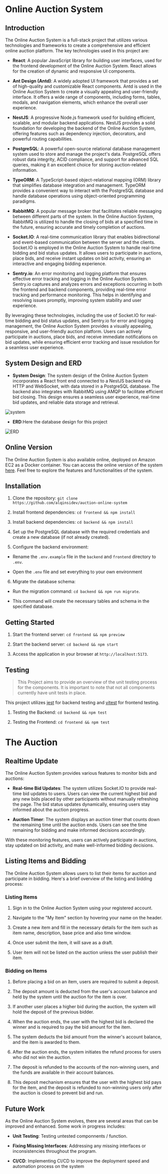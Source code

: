
  

# Online Auction System

  

  

## Introduction

  

The Online Auction System is a full-stack project that utilizes various technologies and frameworks to create a comprehensive and efficient online auction platform. The key technologies used in this project are:

  

  

-  **React**: A popular JavaScript library for building user interfaces, used for the frontend development of the Online Auction System. React allows for the creation of dynamic and responsive UI components.

  

  

-  **Ant Design (Antd)**: A widely adopted UI framework that provides a set of high-quality and customizable React components. Antd is used in the Online Auction System to create a visually appealing and user-friendly interface. It offers a wide range of components, including forms, tables, modals, and navigation elements, which enhance the overall user experience.

  

  

-  **NestJS**: A progressive Node.js framework used for building efficient, scalable, and modular backend applications. NestJS provides a solid foundation for developing the backend of the Online Auction System, offering features such as dependency injection, decorators, and powerful routing capabilities.

  

  

-  **PostgreSQL**: A powerful open-source relational database management system used to store and manage the project's data. PostgreSQL offers robust data integrity, ACID compliance, and support for advanced SQL queries, making it an excellent choice for storing auction-related information.

  

  

-  **TypeORM**: A TypeScript-based object-relational mapping (ORM) library that simplifies database integration and management. TypeORM provides a convenient way to interact with the PostgreSQL database and handle database operations using object-oriented programming paradigms.

  

  

-  **RabbitMQ**: A popular message broker that facilitates reliable messaging between different parts of the system. In the Online Auction System, RabbitMQ is utilized to handle the closing of bids at a specified time in the future, ensuring accurate and timely completion of auctions.

  

  

-  **Socket.IO**: A real-time communication library that enables bidirectional and event-based communication between the server and the clients. Socket.IO is employed in the Online Auction System to handle real-time bidding and bid status updates. It allows users to participate in auctions, place bids, and receive instant updates on bid activity, ensuring an interactive and engaging bidding experience.

  

  

-  **Sentry.io**: An error monitoring and logging platform that ensures effective error tracking and logging in the Online Auction System. Sentry.io captures and analyzes errors and exceptions occurring in both the frontend and backend components, providing real-time error tracking and performance monitoring. This helps in identifying and resolving issues promptly, improving system stability and user experience.

  

  

By leveraging these technologies, including the use of Socket.IO for real-time bidding and bid status updates, and Sentry.io for error and logging management, the Online Auction System provides a visually appealing, responsive, and user-friendly auction platform. Users can actively participate in auctions, place bids, and receive immediate notifications on bid updates, while ensuring efficient error tracking and issue resolution for a seamless user experience.

  

  

## System Design and ERD

  

  

-  **System Design**: The system design of the Online Auction System incorporates a React front end connected to a NestJS backend via HTTP and WebSocket, with data stored in a PostgreSQL database. The backend also integrates with RabbitMQ using AMQP to facilitate efficient bid closing. This design ensures a seamless user experience, real-time bid updates, and reliable data storage and retrieval.

  

  

![system](https://github.com/alqinsidev/auction-online-system/blob/main/docs/image/System%20Design.jpeg)

  

  

-  **ERD**:Here the database design for this project

  

  

![ERD](https://github.com/alqinsidev/auction-online-system/blob/main/docs/image/erd.jpeg)

  

  

## Online Version

  

  

The Online Auction System is also available online, deployed on Amazon EC2 as a Docker container. You can access the online version of the system [here](http://18.138.252.135:8080/home). Feel free to explore the features and functionalities of the system.

  

  

## Installation

  

1. Clone the repository: `git clone https://github.com/alqinsidev/auction-online-system`

  

2. Install frontend dependencies: `cd frontend && npm install`

  

3. Install backend dependencies: `cd backend && npm install`

  

4. Set up the PostgreSQL database with the required credentials and create a new database (if not already created).

  

5. Configure the backend environment:

  

- Rename the `.env.example` file in the `backend` and `frontend` directory to `.env`.

  

- Open the `.env` file and set everything to your own environment

  

6. Migrate the database schema:

  

- Run the migration command: `cd backend && npm run migrate`.

  

- This command will create the necessary tables and schema in the specified database.

  

  

## Getting Started

  

1. Start the frontend server: `cd frontend && npm preview`

  

2. Start the backend server: `cd backend && npm start`

  

3. Access the application in your browser at `http://localhost:5173`.

  
  

## Testing

  

> This Project aims to provide an overview of the unit testing process for the components. It is important to note that not all components currently have unit tests in place.

  

This project utilizes [jest](https://jestjs.io) for backend testing and [vitest](https://vitest.dev) for frontend testing.

  

1. Testing the Backend: `cd backend && npm test`

  

2. Testing the Frontend: `cd frontend && npm test`

  

  

# The Auction

  

  

## Realtime Update

  

  

The Online Auction System provides various features to monitor bids and auctions:

  

  

-  **Real-time Bid Updates**: The system utilizes Socket.IO to provide real-time bid updates to users. Users can view the current highest bid and any new bids placed by other participants without manually refreshing the page. The bid status updates dynamically, ensuring users stay informed about the auction progress.

  

  

-  **Auction Timer**: The system displays an auction timer that counts down the remaining time until the auction ends. Users can see the time remaining for bidding and make informed decisions accordingly.

  

  

With these monitoring features, users can actively participate in auctions, stay updated on bid activity, and make well-informed bidding decisions.

  

  

## Listing Items and Bidding

  

  

The Online Auction System allows users to list their items for auction and participate in bidding. Here's a brief overview of the listing and bidding process:

  

  

### Listing Items

  

1. Sign in to the Online Auction System using your registered account.

  

2. Navigate to the "My Item" section by hovering your name on the header.

  

3. Create a new item and fill in the necessary details for the item such as item name, description, base price and also time window.

  
  

4. Once user submit the item, it will save as a draft.


5. User item will not be listed on the auction unless the user publish their item.

  

  

### Bidding on Items

  

1. Before placing a bid on an item, users are required to submit a deposit.

  

2. The deposit amount is deducted from the user's account balance and held by the system until the auction for the item is over.

  

3. If another user places a higher bid during the auction, the system will hold the deposit of the previous bidder.

  

4. When the auction ends, the user with the highest bid is declared the winner and is required to pay the bid amount for the item.

  

5. The system deducts the bid amount from the winner's account balance, and the item is awarded to them.

  

6. After the auction ends, the system initiates the refund process for users who did not win the auction.

  

7. The deposit is refunded to the accounts of the non-winning users, and the funds are available in their account balances.

  

8. This deposit mechanism ensures that the user with the highest bid pays for the item, and the deposit is refunded to non-winning users only after the auction is closed to prevent bid and run.

  

  

## Future Work

  

  

As the Online Auction System evolves, there are several areas that can be improved and enhanced. Some work in progress includes:

  

  

-  **Unit Testing**: Testing untested componnents / function.

  

-  **Fixing Missing Interfaces**: Addressing any missing interfaces or inconsistencies throughout the program.

  

-  **CI/CD**: Implementing CI/CD to improve the deployment speed and automation process on the system